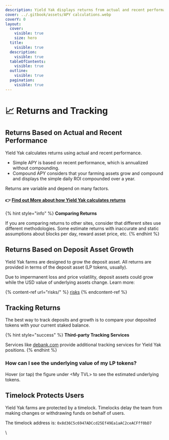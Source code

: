 ```yaml
---
description: Yield Yak displays returns from actual and recent performance
cover: ../.gitbook/assets/APY calculations.webp
coverY: 0
layout:
  cover:
    visible: true
    size: hero
  title:
    visible: true
  description:
    visible: true
  tableOfContents:
    visible: true
  outline:
    visible: true
  pagination:
    visible: true
---
```


# 📈 Returns and Tracking

## Returns Based on Actual and Recent Performance

Yield Yak calculates returns using actual and recent performance.

* Simple APY is based on recent performance, which is annualized without compounding.
* Compound APY considers that your farming assets grow and compound and displays the simple daily ROI compounded over a year.

Returns are variable and depend on many factors. &#x20;

#### 👉 [Find out More about how Yield Yak calculates returns](returns.md#find-out-more-about-how-yield-yak-calculates-returns)



{% hint style="info" %}
**Comparing Returns**

If you are comparing returns to other sites, consider that different sites use different methodologies. Some estimate returns with inaccurate and static assumptions about blocks per day, reward asset price, etc.
{% endhint %}

## Returns Based on Deposit Asset Growth

Yield Yak farms are designed to grow the deposit asset. All returns are provided in terms of the deposit asset (LP tokens, usually).

Due to impermanent loss and price volatility, deposit assets could grow while the USD value of underlying assets change. Learn more:

{% content-ref url="risks/" %}
[risks](risks/)
{% endcontent-ref %}

## Tracking Returns

The best way to track deposits and growth is to compare your deposited tokens with your current staked balance.

{% hint style="success" %}
**Third-party Tracking Services**

Services like [debank.com](https://debank.com) provide additional tracking services for Yield Yak positions.
{% endhint %}

### How can I see the underlying value of my LP tokens?

Hover (or tap) the figure under \<My TVL> to see the estimated underlying tokens.

## Timelock Protects Users

Yield Yak farms are protected by a timelock. Timelocks delay the team from making changes or withdrawing funds on behalf of users.

The timelock address is: `0x8d36C5c6947ADCcd25Ef49Ea1aAC2ceACFff0bD7`

\


